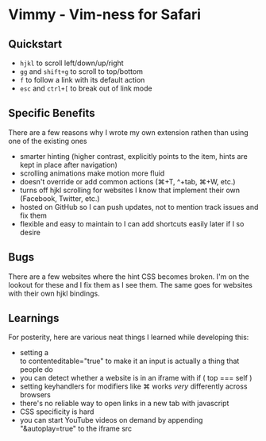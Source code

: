 # Vimmy - Vim-ness for Safari

## Quickstart
- `hjkl` to scroll left/down/up/right
- `gg` and `shift+g` to scroll to top/bottom
- `f` to follow a link with its default action
- `esc` and `ctrl+[` to break out of link mode

## Specific Benefits
There are a few reasons why I wrote my own extension rathen than using one of the existing ones
- smarter hinting (higher contrast, explicitly points to the item, hints are kept in place after navigation)
- scrolling animations make motion more fluid
- doesn't override or add common actions (⌘+T, ^+tab, ⌘+W, etc.)
- turns off hjkl scrolling for websites I know that implement their own (Facebook, Twitter, etc.)
- hosted on GitHub so I can push updates, not to mention track issues and fix them
- flexible and easy to maintain to I can add shortcuts easily later if I so desire

## Bugs
There are a few websites where the hint CSS becomes broken. I'm on the lookout for these and I fix them as I see them. The same goes for websites with their own hjkl bindings.

## Learnings
For posterity, here are various neat things I learned while developing this:
- setting a <div> to contenteditable="true" to make it an input is actually a thing that people do
- you can detect whether a website is in an iframe with if ( top === self )
- setting keyhandlers for modifiers like ⌘ works _very_ differently across browsers
- there's no reliable way to open links in a new tab with javascript
- CSS specificity is hard
- you can start YouTube videos on demand by appending "&autoplay=true" to the iframe src
